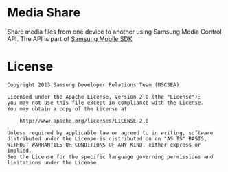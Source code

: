 Media Share
===========
Share media files from one device to another using Samsung Media Control API.
The API is part of [Samsung Mobile SDK][1]

License
=======
    Copyright 2013 Samsung Developer Relations Team (MSCSEA)
	
	Licensed under the Apache License, Version 2.0 (the "License");
    you may not use this file except in compliance with the License.
    You may obtain a copy of the License at

	    http://www.apache.org/licenses/LICENSE-2.0

    Unless required by applicable law or agreed to in writing, software
    distributed under the License is distributed on an "AS IS" BASIS,
    WITHOUT WARRANTIES OR CONDITIONS OF ANY KIND, either express or implied.
    See the License for the specific language governing permissions and
    limitations under the License.

[1]: http://developer.samsung.com/samsung-mobile-sdk